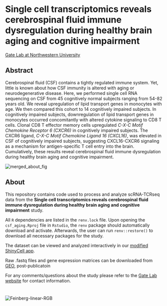 # Single cell transcriptomics reveals cerebrospinal fluid immune dysregulation during healthy brain aging and cognitive impairment
[Gate Lab at Northwestern University](https://sites.northwestern.edu/gatelab/)

## Abstract
Cerebrospinal fluid (CSF) contains a tightly regulated immune system. Yet, little is known about how CSF immunity is altered with aging or neurodegenerative disease. Here, we performed single cell RNA sequencing on CSF from 45 cognitively normal subjects ranging from 54-82 years old. We reveal upregulation of lipid transport genes in monocytes with age. We then compared this cohort to 14 cognitively impaired subjects. In cognitively impaired subjects, downregulation of lipid transport genes in monocytes occurred concomitantly with altered cytokine signaling to CD8 T cells. Clonal CD8 T effector memory cells upregulated _C-X-C Motif Chemokine Receptor 6 (CXCR6)_ in cognitively impaired subjects. The CXCR6 ligand, _C-X-C Motif Chemokine Ligand 16 (CXCL16)_, was elevated in CSF of cognitively impaired subjects, suggesting CXCL16-CXCR6 signaling as a mechanism for antigen-specific T cell entry into the brain. Cumulatively, these results reveal cerebrospinal fluid immune dysregulation during healthy brain aging and cognitive impairment. 

![merged_about_fig](https://user-images.githubusercontent.com/91904251/175093470-eb5fec04-98d8-46d8-b05e-e89b477e4b4c.png)

## About
This repository contains code used to process and analyze scRNA-TCRseq data from the **Single cell transcriptomics reveals cerebrospinal fluid immune dysregulation during healthy brain aging and cognitive impairment** study. 

All ```R``` dependencies are listed in the ```renv.lock``` file. Upon opening the ```csf_aging.Rproj``` file in ```Rstudio```, the ```renv``` package should automatically download and activate. Afterwards, the user can run ```renv::restore()``` to download all necessary packages for the study. 

The dataset can be viewed and analyzed interactively in our [modified ShinyCell app](https://gatelabnu.shinyapps.io/csf_aging/).

Raw .fastq files and gene expression matrices can be downloaded from [GEO](https://www.ncbi.nlm.nih.gov/geo/query/acc.cgi?acc=GSE200164), post-publicatoin

For any comments/questions about the study please refer to the [Gate Lab website](https://sites.northwestern.edu/gatelab/) for contact information.

#
![Feinberg-linear-RGB](https://user-images.githubusercontent.com/91904251/164067720-937687c0-874b-4aaa-afd4-76f887e07025.png)
